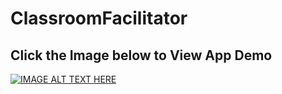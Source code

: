 # ClassroomFacilitator
## Click the Image below to View App Demo

[![IMAGE ALT TEXT HERE](https://img.youtube.com/vi/RVrjMLFj5UI/0.jpg)](https://www.youtube.com/watch?v=RVrjMLFj5UIE)
